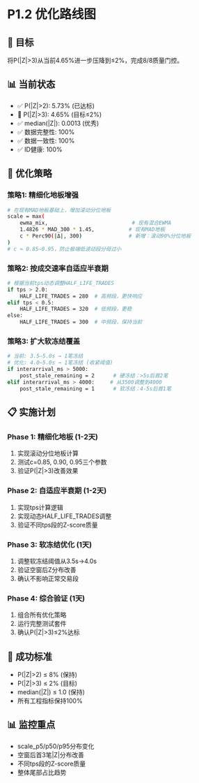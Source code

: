 # P1.2 优化路线图

## 🎯 目标
将P(|Z|>3)从当前4.65%进一步压降到≤2%，完成8/8质量门控。

## 📊 当前状态
- ✅ P(|Z|>2): 5.73% (已达标)
- 🎯 P(|Z|>3): 4.65% (目标≤2%)
- ✅ median(|Z|): 0.0013 (优秀)
- ✅ 数据完整性: 100%
- ✅ 数据一致性: 100%
- ✅ ID健康: 100%

## 🚀 优化策略

### 策略1: 精细化地板增强
```bash
# 在现有MAD地板基础上，增加滚动分位地板
scale = max(
    ewma_mix,                           # 现有混合EWMA
    1.4826 * MAD_300 * 1.45,           # 现有MAD地板
    c * Perc90(|Δ|, 300)               # 新增：滚动90%分位地板
)
# c ≈ 0.85–0.95，防止极端低波动段分母过小
```

### 策略2: 按成交速率自适应半衰期
```bash
# 根据当前tps动态调整HALF_LIFE_TRADES
if tps > 2.0:
    HALF_LIFE_TRADES = 280  # 高频段，更快响应
elif tps < 0.5:
    HALF_LIFE_TRADES = 320  # 低频段，更稳
else:
    HALF_LIFE_TRADES = 300  # 中频段，保持当前
```

### 策略3: 扩大软冻结覆盖
```bash
# 当前: 3.5–5.0s → 1笔冻结
# 优化: 4.0–5.0s → 1笔冻结 (收紧阈值)
if interarrival_ms > 5000:
    post_stale_remaining = 2      # 硬冻结：>5s后首2笔
elif interarrival_ms > 4000:     # 从3500调整到4000
    post_stale_remaining = 1      # 软冻结：4-5s后首1笔
```

## 📋 实施计划

### Phase 1: 精细化地板 (1-2天)
1. 实现滚动分位地板计算
2. 测试c=0.85, 0.90, 0.95三个参数
3. 验证P(|Z|>3)改善效果

### Phase 2: 自适应半衰期 (1-2天)
1. 实现tps计算逻辑
2. 实现动态HALF_LIFE_TRADES调整
3. 验证不同tps段的Z-score质量

### Phase 3: 软冻结优化 (1天)
1. 调整软冻结阈值从3.5s→4.0s
2. 验证空窗后Z分布改善
3. 确认不影响正常交易段

### Phase 4: 综合验证 (1天)
1. 组合所有优化策略
2. 运行完整测试套件
3. 确认P(|Z|>3)≤2%达标

## 🎯 成功标准
- P(|Z|>2) ≤ 8% (保持)
- P(|Z|>3) ≤ 2% (目标)
- median(|Z|) ≤ 1.0 (保持)
- 所有工程指标保持100%

## 📊 监控重点
- scale_p5/p50/p95分布变化
- 空窗后首3笔|Z|分布改善
- 不同tps段的Z-score质量
- 整体尾部占比趋势
